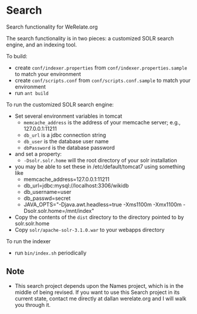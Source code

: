 Search
======

Search functionality for WeRelate.org

The search functionality is in two pieces: a customized SOLR search engine, and an indexing tool.

To build:
* create `conf/indexer.properties` from `conf/indexer.properties.sample` to match your environment
* create `conf/scripts.conf` from `conf/scripts.conf.sample` to match your environment
* run `ant build`

To run the customized SOLR search engine:
* Set several environment variables in tomcat
    * `memcache_address` is the address of your memcache server; e.g., 127.0.0.1:11211
    * `db_url` is a jdbc connection string
    * `db_user` is the database user name
    * `dbPassword` is the database password
* and set a property:
    * `-Dsolr.solr.home` will the root directory of your solr installation
* you may be able to set these in /etc/default/tomcat7 using something like
    * memcache_address=127.0.0.1:11211
    * db_url=jdbc:mysql://localhost:3306/wikidb
    * db_username=user
    * db_passwd=secret
    * JAVA_OPTS="-Djava.awt.headless=true -Xms1100m -Xmx1100m -Dsolr.solr.home=/mnt/index"
* Copy the contents of the `dist` directory to the directory pointed to by solr.solr.home
* Copy `solr/apache-solr-3.1.0.war` to your webapps directory

To run the indexer
* run `bin/index.sh` periodically

Note
----
* This search project depends upon the Names project, which is in the middle of being revised. If you want to use this
Search project in its current state, contact me directly at dallan werelate.org and I will walk you through it.
